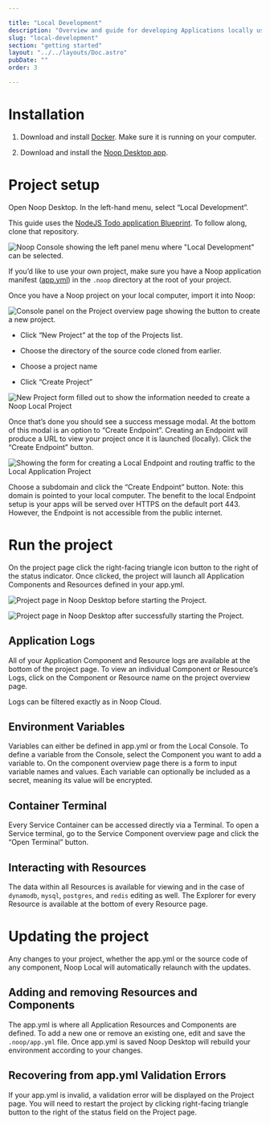 ```yaml
---

title: "Local Development"
description: "Overview and guide for developing Applications locally using Noop Desktop."
slug: "local-development"
section: "getting started"
layout: "../../layouts/Doc.astro"
pubDate: ""
order: 3

---
```


# Installation

1. Download and install [Docker](https://docs.docker.com/get-docker/). Make sure it is running on your computer.

2. Download and install the [Noop Desktop app](https://noop.dev/download).

# Project setup

Open Noop Desktop. In the left-hand menu, select “Local Development”.

This guide uses the [NodeJS Todo application Blueprint](https://github.com/noop-inc/blueprint-todo-nodejs-vue). To follow along, clone that repository.

![Noop Console showing the left panel menu where "Local Development" can be selected.](/assets/docs/imgs/418a2f75-0dfb-47ac-8760-916f63589e5a.png)

If you’d like to use your own project, make sure you have a Noop application manifest ([app.yml](https://docs.noop.dev/en/articles/7905578-application-manifest-app-yml)) in the `.noop` directory at the root of your project.

Once you have a Noop project on your local computer, import it into Noop:

![Console panel on the Project overview page showing the button to create a new project.](/assets/docs/imgs/d7bcf80f-342d-42c6-bc78-b3a5fe0fcbdf.png)

- Click “New Project” at the top of the Projects list.

- Choose the directory of the source code cloned from earlier.

- Choose a project name

- Click “Create Project”

![New Project form filled out to show the information needed to create a Noop Local Project](/assets/docs/imgs/bb6f3aa7-ff4a-4558-9b2f-02f3932a9c2f.png)

Once that’s done you should see a success message modal. At the bottom of this modal is an option to “Create Endpoint”. Creating an Endpoint will produce a URL to view your project once it is launched (locally). Click the “Create Endpoint” button.

![Showing the form for creating a Local Endpoint and routing traffic to the Local Application Project](/assets/docs/imgs/6f5f09c4-294c-4f36-b0d1-7b31017f5b35.png)

Choose a subdomain and click the “Create Endpoint” button. Note: this domain is pointed to your local computer. The benefit to the local Endpoint setup is your apps will be served over HTTPS on the default port 443. However, the Endpoint is not accessible from the public internet.

# Run the project

On the project page click the right-facing triangle icon button to the right of the status indicator. Once clicked, the project will launch all Application Components and Resources defined in your app.yml.

![Project page in Noop Desktop before starting the Project.](/assets/docs/imgs/b80a2263-1338-4af3-9ef4-fb43ef178a47.png)

![Project page in Noop Desktop after successfully starting the Project.](/assets/docs/imgs/8a4a693c-092d-4d39-8df1-7c6706c86f9b.png)

## Application Logs

All of your Application Component and Resource logs are available at the bottom of the project page. To view an individual Component or Resource’s Logs, click on the Component or Resource name on the project overview page.

Logs can be filtered exactly as in Noop Cloud.

## Environment Variables

Variables can either be defined in app.yml or from the Local Console. To define a variable from the Console, select the Component you want to add a variable to. On the component overview page there is a form to input variable names and values. Each variable can optionally be included as a secret, meaning its value will be encrypted.

## Container Terminal

Every Service Container can be accessed directly via a Terminal. To open a Service terminal, go to the Service Component overview page and click the “Open Terminal” button.

## Interacting with Resources

The data within all Resources is available for viewing and in the case of `dynamodb`, `mysql`, `postgres`, and `redis` editing as well. The Explorer for every Resource is available at the bottom of every Resource page.

# Updating the project

Any changes to your project, whether the app.yml or the source code of any component, Noop Local will automatically relaunch with the updates.

## Adding and removing Resources and Components

The app.yml is where all Application Resources and Components are defined. To add a new one or remove an existing one, edit and save the `.noop/app.yml` file. Once app.yml is saved Noop Desktop will rebuild your environment according to your changes.

## Recovering from app.yml Validation Errors

If your app.yml is invalid, a validation error will be displayed on the Project page. You will need to restart the project by clicking right-facing triangle button to the right of the status field on the Project page.
